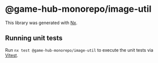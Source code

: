 # @game-hub-monorepo/image-util

This library was generated with [Nx](https://nx.dev).

## Running unit tests

Run `nx test @game-hub-monorepo/image-util` to execute the unit tests via [Vitest](https://vitest.dev/).
